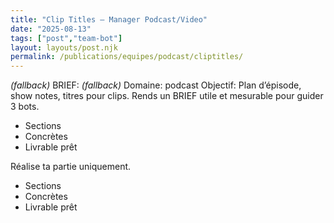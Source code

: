 ```yaml
---
title: "Clip Titles — Manager Podcast/Video"
date: "2025-08-13"
tags: ["post","team-bot"]
layout: layouts/post.njk
permalink: /publications/equipes/podcast/cliptitles/
---
```

*(fallback)* BRIEF:
*(fallback)* Domaine: podcast
Objectif: Plan d’épisode, show notes, titres pour clips.
Rends un BRIEF utile et mesurable pour guider 3 bots.

- Sections
- Concrètes
- Livrable prêt

Réalise ta partie uniquement.

- Sections
- Concrètes
- Livrable prêt
